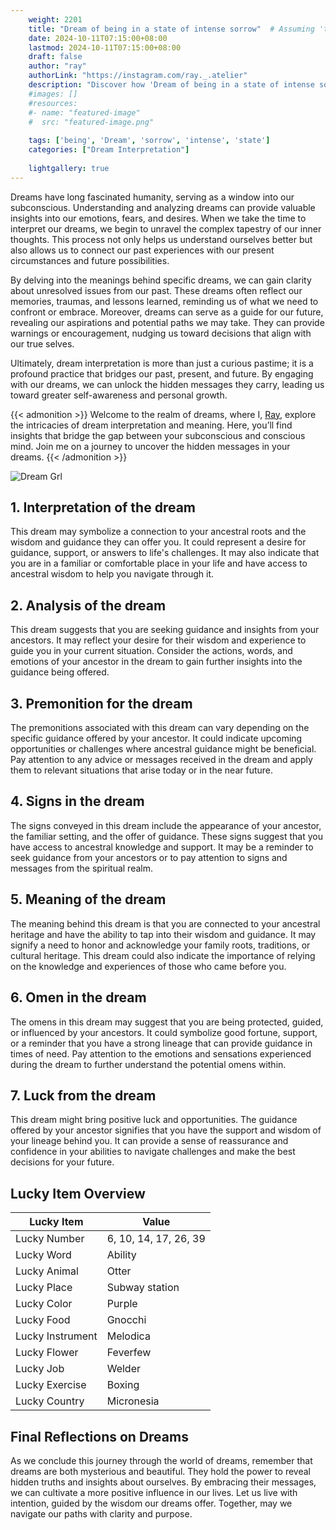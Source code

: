 ```yaml
---
    weight: 2201
    title: "Dream of being in a state of intense sorrow"  # Assuming 'title' column exists
    date: 2024-10-11T07:15:00+08:00
    lastmod: 2024-10-11T07:15:00+08:00
    draft: false
    author: "ray"
    authorLink: "https://instagram.com/ray._.atelier"
    description: "Discover how 'Dream of being in a state of intense sorrow' can interpret your future and uncover its significant meanings in your life."
    #images: []
    #resources:
    #- name: "featured-image"
    #  src: "featured-image.png"
    
    tags: ['being', 'Dream', 'sorrow', 'intense', 'state']
    categories: ["Dream Interpretation"]
    
    lightgallery: true
---
```

    
Dreams have long fascinated humanity, serving as a window into our subconscious. Understanding and analyzing dreams can provide valuable insights into our emotions, fears, and desires. When we take the time to interpret our dreams, we begin to unravel the complex tapestry of our inner thoughts. This process not only helps us understand ourselves better but also allows us to connect our past experiences with our present circumstances and future possibilities.

By delving into the meanings behind specific dreams, we can gain clarity about unresolved issues from our past. These dreams often reflect our memories, traumas, and lessons learned, reminding us of what we need to confront or embrace. Moreover, dreams can serve as a guide for our future, revealing our aspirations and potential paths we may take. They can provide warnings or encouragement, nudging us toward decisions that align with our true selves.

Ultimately, dream interpretation is more than just a curious pastime; it is a profound practice that bridges our past, present, and future. By engaging with our dreams, we can unlock the hidden messages they carry, leading us toward greater self-awareness and personal growth.

{{< admonition >}}
Welcome to the realm of dreams, where I, [Ray](https://instagram.com/ray._.atelier), explore the intricacies of dream interpretation and meaning. Here, you’ll find insights that bridge the gap between your subconscious and conscious mind. Join me on a journey to uncover the hidden messages in your dreams.
{{< /admonition >}}

![Dream Grl](https://cdn.pixabay.com/photo/2017/11/02/03/35/gothic-2910057_1280.jpg "Dream Grl")

## 1. Interpretation of the dream
 This dream may symbolize a connection to your ancestral roots and the wisdom and guidance they can offer you. It could represent a desire for guidance, support, or answers to life's challenges. It may also indicate that you are in a familiar or comfortable place in your life and have access to ancestral wisdom to help you navigate through it.

## 2. Analysis of the dream
 This dream suggests that you are seeking guidance and insights from your ancestors. It may reflect your desire for their wisdom and experience to guide you in your current situation. Consider the actions, words, and emotions of your ancestor in the dream to gain further insights into the guidance being offered.

## 3. Premonition for the dream
 The premonitions associated with this dream can vary depending on the specific guidance offered by your ancestor. It could indicate upcoming opportunities or challenges where ancestral guidance might be beneficial. Pay attention to any advice or messages received in the dream and apply them to relevant situations that arise today or in the near future.

## 4. Signs in the dream
 The signs conveyed in this dream include the appearance of your ancestor, the familiar setting, and the offer of guidance. These signs suggest that you have access to ancestral knowledge and support. It may be a reminder to seek guidance from your ancestors or to pay attention to signs and messages from the spiritual realm.

## 5. Meaning of the dream
 The meaning behind this dream is that you are connected to your ancestral heritage and have the ability to tap into their wisdom and guidance. It may signify a need to honor and acknowledge your family roots, traditions, or cultural heritage. This dream could also indicate the importance of relying on the knowledge and experiences of those who came before you.

## 6. Omen in the dream
 The omens in this dream may suggest that you are being protected, guided, or influenced by your ancestors. It could symbolize good fortune, support, or a reminder that you have a strong lineage that can provide guidance in times of need. Pay attention to the emotions and sensations experienced during the dream to further understand the potential omens within.

## 7. Luck from the dream
 This dream might bring positive luck and opportunities. The guidance offered by your ancestor signifies that you have the support and wisdom of your lineage behind you. It can provide a sense of reassurance and confidence in your abilities to navigate challenges and make the best decisions for your future.

## Lucky Item Overview
| Lucky Item          | Value              |
|---------------|--------------------|
| Lucky Number        | 6, 10, 14, 17, 26, 39  |
| Lucky Word          | Ability |
| Lucky Animal        | Otter |
| Lucky Place         | Subway station     |
| Lucky Color         | Purple     |
| Lucky Food          | Gnocchi      |
| Lucky Instrument    | Melodica |
| Lucky Flower        | Feverfew    |
| Lucky Job           | Welder       |
| Lucky Exercise      | Boxing  |
| Lucky Country       | Micronesia    |


##  Final Reflections on Dreams

As we conclude this journey through the world of dreams, remember that dreams are both mysterious and beautiful. They hold the power to reveal hidden truths and insights about ourselves. By embracing their messages, we can cultivate a more positive influence in our lives. Let us live with intention, guided by the wisdom our dreams offer. Together, may we navigate our paths with clarity and purpose.
